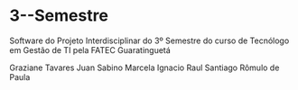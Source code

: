 # 3--Semestre
Software do Projeto Interdisciplinar do 3º Semestre do curso de Tecnólogo em Gestão de TI pela FATEC Guaratinguetá


Graziane Tavares
Juan Sabino
Marcela Ignacio
Raul Santiago
Rômulo de Paula
